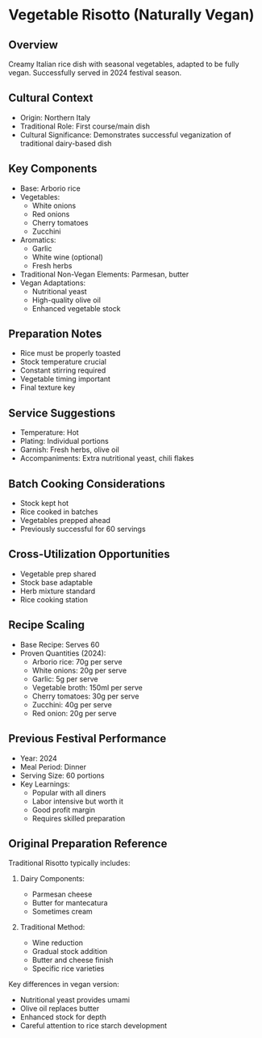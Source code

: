 # Vegetable Risotto (Naturally Vegan)

## Overview
Creamy Italian rice dish with seasonal vegetables, adapted to be fully vegan. Successfully served in 2024 festival season.

## Cultural Context
- Origin: Northern Italy
- Traditional Role: First course/main dish
- Cultural Significance: Demonstrates successful veganization of traditional dairy-based dish

## Key Components
- Base: Arborio rice
- Vegetables:
  - White onions
  - Red onions
  - Cherry tomatoes
  - Zucchini
- Aromatics:
  - Garlic
  - White wine (optional)
  - Fresh herbs
- Traditional Non-Vegan Elements: Parmesan, butter
- Vegan Adaptations:
  - Nutritional yeast
  - High-quality olive oil
  - Enhanced vegetable stock

## Preparation Notes
- Rice must be properly toasted
- Stock temperature crucial
- Constant stirring required
- Vegetable timing important
- Final texture key

## Service Suggestions
- Temperature: Hot
- Plating: Individual portions
- Garnish: Fresh herbs, olive oil
- Accompaniments: Extra nutritional yeast, chili flakes

## Batch Cooking Considerations
- Stock kept hot
- Rice cooked in batches
- Vegetables prepped ahead
- Previously successful for 60 servings

## Cross-Utilization Opportunities
- Vegetable prep shared
- Stock base adaptable
- Herb mixture standard
- Rice cooking station

## Recipe Scaling
- Base Recipe: Serves 60
- Proven Quantities (2024):
  - Arborio rice: 70g per serve
  - White onions: 20g per serve
  - Garlic: 5g per serve
  - Vegetable broth: 150ml per serve
  - Cherry tomatoes: 30g per serve
  - Zucchini: 40g per serve
  - Red onion: 20g per serve

## Previous Festival Performance
- Year: 2024
- Meal Period: Dinner
- Serving Size: 60 portions
- Key Learnings:
  - Popular with all diners
  - Labor intensive but worth it
  - Good profit margin
  - Requires skilled preparation

## Original Preparation Reference
Traditional Risotto typically includes:
1. Dairy Components:
   - Parmesan cheese
   - Butter for mantecatura
   - Sometimes cream

2. Traditional Method:
   - Wine reduction
   - Gradual stock addition
   - Butter and cheese finish
   - Specific rice varieties

Key differences in vegan version:
- Nutritional yeast provides umami
- Olive oil replaces butter
- Enhanced stock for depth
- Careful attention to rice starch development 